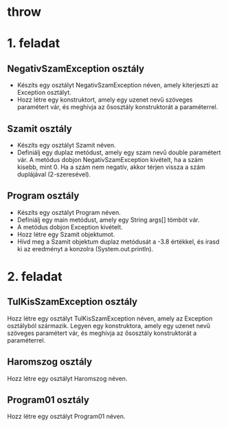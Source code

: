 # throw
# 1. feladat
## NegativSzamException osztály

- Készíts egy osztályt NegativSzamException néven, amely kiterjeszti az Exception osztályt.
- Hozz létre egy konstruktort, amely egy uzenet nevű szöveges paramétert vár, és meghívja az ősosztály konstruktorát a paraméterrel.

## Szamit osztály

- Készíts egy osztályt Szamit néven.
- Definiálj egy duplaz metódust, amely egy szam nevű double paramétert vár.
A metódus dobjon NegativSzamException kivételt, ha a szám kisebb, mint 0.
Ha a szám nem negatív, akkor térjen vissza a szám duplájával (2-szeresével).


## Program osztály

- Készíts egy osztályt Program néven.
- Definiálj egy main metódust, amely egy String args[] tömböt vár.
- A metódus dobjon Exception kivételt.
- Hozz létre egy Szamit objektumot.
- Hívd meg a Szamit objektum duplaz metódusát a -3.8 értékkel, és írasd ki az eredményt a konzolra (System.out.println).

# 2. feladat
## TulKisSzamException osztály
Hozz létre egy osztályt TulKisSzamException néven, amely az Exception osztályból származik.
Legyen egy konstruktora, amely egy uzenet nevű szöveges paramétert vár, és meghívja az ősosztály konstruktorát a paraméterrel.

## Haromszog osztály
Hozz létre egy osztályt Haromszog néven.

## Program01 osztály
Hozz létre egy osztályt Program01 néven.
